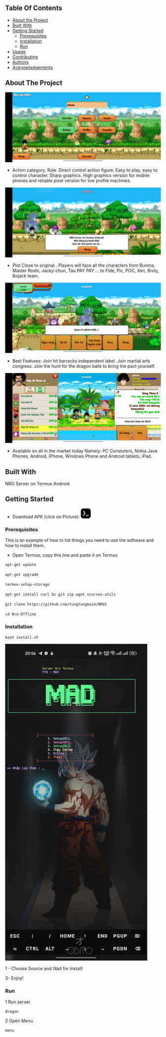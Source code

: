 

## Table Of Contents

* [About the Project](#about-the-project)
* [Built With](#built-with)
* [Getting Started](#getting-started)
  * [Prerequisites](#prerequisites)
  * [Installation](#installation)
  *  [Run](#run)
* [Usage](#usage)
* [Contributing](#contributing)
* [Authors](#authors)
* [Acknowledgements](#acknowledgements)

## About The Project

![Screen Shot](images/screenshot.png)

- Action category, Role. Direct control action figure. Easy to play, easy to control character. Sharp graphics. High graphics version for mobile phones and reliable pixel version for low profile machines.

![Screen Shot](images/screenshot1.png)
- Plot Close to original . Players will face all the characters from Bunma, Master Roshi, Jacky-chun, Tau PAY PAY ... to Fide, Pic, POC, Xen, Broly, Bojack team.

![Screen Shot](images/screenshot2.png)
- Best Features: Join hit barracks independent label. Join martial arts congress. Join the hunt for the dragon balls to bring the pact yourself.

![Screen Shot](images/screenshot3.png)
- Available on all in the market today Namely: PC Computers, Nokia Java Phones, Android, iPhone, Windows Phone and Android tablets, iPad.

## Built With

NRO Server on Termux Android

## Getting Started

 - Download APK (click on Picture): 
<a href="https://doc-00-2o-docs.googleusercontent.com/docs/securesc/uv7icjc2pgbjikop481mfp08iod2orkc/koho22c6hb8htnt5t8v4ncqsspb0jp2u/1686043575000/00319245718818730145/00319245718818730145/1qbKzIorHuaR3Lvc4rm3pSHleQSNkuzve?e=download&ax=ADWCPKCx3jgp6IGoiHxOsEF9CAOtQnqnT3d8l23wWwqU2_6GPk7cp_TOY8IVlpt1AwPJQdOAbjjcgc-j6tqh1nWWVOjJpwGVTGaA0M2KeqajIqFjtJfrp_Yb3tOI32eTMiWXWZiKHbp99u3exhJosE5O6sIdheJh_qbbVra7qIT8a_rZMpdBuqCEYwMzArEbw8z75wM5uqYtk2qoh8kQ98AwpHX1uXS0XSyh-QAKwmfhDgdAlu_RvQfreWQoVxzKr7K4h7wb0_d5KUznIzZPkfyi8ViRdy21PqXZOwjHpAt5Wz7-Nl_hcofO0LIlg5NYwkyN-2jgfeAAaNcmZVRYPh3SVD6J8gtH5AXCeasIk_gnQ19bLjMNTvXLUMDUMYybzRaP-yYW27WCGBOfrPmQvEU1yuMSewZP2P19i_jMmkRyA7CdIlL4aKXFqt0fWlAc8z6i4NePHwqzDAnOOjiLRDyOm3jYii42Pv_xJRu9yftS0R2K1-jbecgByrfM3Jzpcp7qpogF2AD-ii-gJtlYJxpDEdMxG3_FiyT2tD57wTAPnOy1ULquTo2dwvCeQ0n1MSVQo58ZcGiBcYoT7nDEi0cjfUa4cXcLCg9ONzgafaKNKk3QiBXCzACz62wKJRfUNX-h5UxVB0rrKGETlX9UM3iH9FhPJ2UuoPFx8kU2JzOzH5b1u_kMKgO8G2sA3YrQYJZ35V3pnRF_llvnIF3Wyo2A3ky3wriYpyHvP6SLBS7K7H8s4KrrhDvCFC7y4PnOeFFewivpVGuAPcTGEeHfZ8aQ7dxJ_72CVPdL4hviaQ7OxX0J8qdukst7gxMAnO4xNv6WxL1hYwXF8t54U_AVAwkAIX3TQt1hqiXClq3ibtZsaCUgjR4AnIvSIugKhjmd14I&uuid=0d7dd837-4cd3-4db6-a568-8df60441c1b9&authuser=0&nonce=3s7ccsrqd2e9i&user=00319245718818730145&hash=agbq5otgen0vq83fn99jt2uoabdj4qfv" target="_blank"><img alt="Termux" src="https://github.com/tungtungmai4/NRO1/blob/main/icon/termux.png" />
</a>









### Prerequisites

This is an example of how to list things you need to use the software and how to install them.

* Open Termux, copy this line and paste it on Termux

```
apt-get update

apt-get upgrade

termux-setup-storage

apt-get install curl bc git zip wget ncurses-utils

git clone https://github.com/tungtungmai4/NRO1

cd Nro-Offline

```
### Installation

```
bash install.sh
```

![Screen Shot](images/screenshot4.png)

1 - Choose Source and  Wait for install!
 
3- Enjoy!
### Run
1 Run server

```
dragon
```
2 Open Menu

```
menu
```


